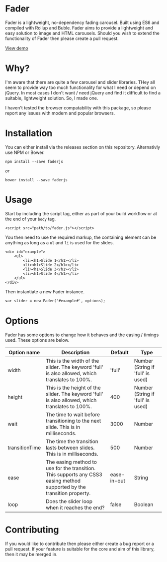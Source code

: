 # Fader

Fader is a lightweight, no-dependency fading carousel. Built using ES6 and compiled with Rollup and Buble. Fader aims to provide a lightweight and easy solution to image and HTML carousels. Should you wish to extend the functionality of Fader then please create a pull request.

[View demo](https://vizuaalog.github.io/FaderJS/demo.html)

# Why?

I'm aware that there are quite a few carousel and slider libraries. THey all seem to provide way too much functionality for what I need or depend on jQuery. In most cases I don't want / need jQuery and find it difficult to find a suitable, lightweight solution. So, I made one.

I haven't tested the browser compatability with this package, so please report any issues with modern and popular browsers.

# Installation

You can either install via the releases section on this repository. Alternativly use NPM or Bower.

```
npm install --save faderjs
```
*or*
```
bower install --save faderjs
```

# Usage

Start by including the script tag, either as part of your build workflow or at the end of your `body` tag.

```
<script src="path/to/fader.js"></script>
```

You then need to use the required markup, the containing element can be anything as long as a `ul` and `li` is used for the slides.

```
<div id="example">
    <ul>
        <li><h1>Slide 1</h1></li>
        <li><h1>Slide 2</h1></li>
        <li><h1>Slide 3</h1></li>
        <li><h1>Slide 4</h1></li>
    </ul>
</div>
```

Then instantiate a new Fader instance.

```html
var slider = new Fader('#example#', options);
```

# Options

Fader has some options to change how it behaves and the easing / timings used. These options are below.

| Option name    	| Description                                                                                                             	| Default     	| Type                              	|
|----------------	|-------------------------------------------------------------------------------------------------------------------------	|-------------	|-----------------------------------	|
| width          	| This is the width of the slider. The keyword 'full' is also allowed, which translates to 100%.                          	| 'full'      	| Number (String if 'full' is used) 	|
| height         	| This is the height of the slider. The keyword 'full' is also allowed, which translates to 100%.                         	| 400         	| Number (String if 'full' is used) 	|
| wait           	| The time to wait before transitioning to the next slide. This is in milliseconds.                                       	| 3000        	| Number                            	|
| transitionTime 	| The time the transition lasts between slides. This is in milliseconds.                                                  	| 500         	| Number                            	|
| ease           	| The easing method to use for the transition. This supports any CSS3 easing method supported by the transition property. 	| ease-in-out 	| String                            	|
| loop           	| Does the slider loop when it reaches the end?                                                                           	| false       	| Boolean                           	|
# Contributing
If you would like to contribute then please either create a bug report or a pull request. If your feature is suitable for the core and aim of this library, then it may be merged in.